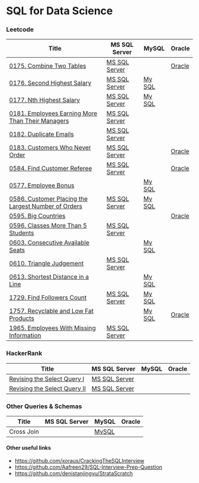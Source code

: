 # SQL for Data Science

### Leetcode
|Title                        | MS SQL Server | MySQL  | Oracle |
|-----------------------------|---------------|--------|--------|
|[0175. Combine Two Tables](https://leetcode.com/problems/combine-two-tables/)|[MS SQL Server](./Leetcode/Leet_mssql_0175.sql)||[Oracle](./Leetcode/Leet_oracle_0175.sql)|
|[0176. Second Highest Salary](https://leetcode.com/problems/second-highest-salary/)|[MS SQL Server](./Leetcode/Leet_mssql_0176.sql)|[My SQL](./Leetcode/Leet_mssql_0176.sql)||
|[0177. Nth Highest Salary](https://leetcode.com/problems/nth-highest-salary/)|[MS SQL Server](./Leetcode/Leet_mssql_0177.sql)|[My SQL](./Leetcode/Leet_mysql_0177.sql)||
|[0181. Employees Earning More Than Their Managers](https://leetcode.com/problems/employees-earning-more-than-their-managers/)|[MS SQL Server](./Leetcode/Leet_mssql_0181.sql)|||
|[0182. Duplicate Emails](https://leetcode.com/problems/duplicate-emails/)|[MS SQL Server](./Leetcode/Leet_mssql_0182.sql)|||
|[0183. Customers Who Never Order](https://leetcode.com/problems/customers-who-never-order/)|[MS SQL Server](./Leetcode/Leet_mssql_0183.sql)||[Oracle](./Leetcode/Leet_oracle_0183.sql)|
|[0584. Find Customer Referee](https://leetcode.com/problems/find-customer-referee/)|[MS SQL Server](./Leetcode/Leet_mssql_0584.sql)||[Oracle](./Leetcode/Leet_oracle_0584.sql)|
|[0577. Employee Bonus](https://leetcode.com/problems/employee-bonus/)||[My SQL](./Leetcode/Leet_mysql_0577.sql)||
|[0586. Customer Placing the Largest Number of Orders](https://leetcode.com/problems/customer-placing-the-largest-number-of-orders/)|[MS SQL Server](./Leetcode/Leet_mssql_0586.sql)|[My SQL](./Leetcode/Leet_mysql_0586.sql)||
|[0595. Big Countries](https://leetcode.com/problems/big-countries/)|||[Oracle](./Leetcode/Leet_oracle_0595.sql)|
|[0596. Classes More Than 5 Students](https://leetcode.com/problems/classes-more-than-5-students/)|[MS SQL Server](./Leetcode/Leet_mssql_0596.sql)|||
|[0603. Consecutive Available Seats](https://leetcode.com/problems/consecutive-available-seats/)||[My SQL](./Leetcode/Leet_mysql_0603.sql)||
|[0610. Triangle Judgement](https://leetcode.com/problems/triangle-judgement/)|[MS SQL Server](./Leetcode/Leet_mssql_0610.sql)|||
|[0613. Shortest Distance in a Line](https://leetcode.com/problems/shortest-distance-in-a-line/)||[My SQL](./Leetcode/Leet_mysql_0613.sql)||
|[1729. Find Followers Count](https://leetcode.com/problems/find-followers-count/)|[MS SQL Server](./Leetcode/Leet_mssql_1729.sql)|[My SQL](./Leetcode/Leet_mysql_1729.sql)||
|[1757. Recyclable and Low Fat Products](https://leetcode.com/problems/recyclable-and-low-fat-products/)||[My SQL](./Leetcode/Leet_mysql_1757.sql)|[Oracle](./Leetcode/Leet_oracle_1757.sql)|
|[1965. Employees With Missing Information](https://leetcode.com/problems/employees-with-missing-information/)|[MS SQL Server](./Leetcode/Leet_mssql_1965.sql)|||

### HackerRank
|Title                        | MS SQL Server | MySQL  | Oracle |
|-----------------------------|---------------|--------|--------|
|[Revising the Select Query I](https://www.hackerrank.com/challenges/revising-the-select-query/problem)|[MS SQL Server](./Hackerrank/revising-the-select-query.sql)|||
|[Revising the Select Query II](https://www.hackerrank.com/challenges/revising-the-select-query-2/problem)|[MS SQL Server](./Hackerrank/revising-the-select-query-2.sql)|||


### Other Queries & Schemas
|Title                        | MS SQL Server | MySQL  | Oracle |
|-----------------------------|---------------|--------|--------|
|Cross Join||[MySQL](./other-sql-queries-schemas/cross-join.sql)||

#### Other useful links
- https://github.com/xoraus/CrackingTheSQLInterview
- https://github.com/Aafreen29/SQL-Interview-Prep-Question
- https://github.com/denistanjingyu/StrataScratch